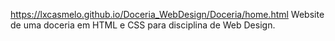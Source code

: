 https://lxcasmelo.github.io/Doceria_WebDesign/Doceria/home.html
Website de uma doceria em HTML e CSS para disciplina de Web Design.
